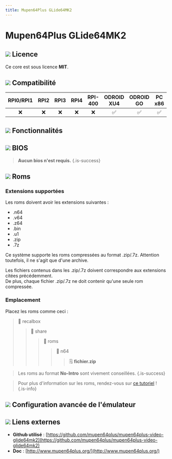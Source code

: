 ```yaml
---
title: Mupen64Plus GLide64MK2
---
```


# Mupen64Plus GLide64MK2



## ![](/migration-images/emulateurs/consoles-de-salon/nintendo-64/gerald-g-parchment-background-or-border-5.svg) Licence

Ce core est sous licence **MIT**.

## ![](/migration-images/emulateurs/consoles-de-salon/nintendo-64/compatibility.png) Compatibilité

| RPI0/RPI1 | RPI2 | RPI3 | RPI4 | RPI-400 | ODROID XU4 | ODROID GO | PC x86 | PC X86\_64 |
| :---: | :---: | :---: | :---: | :---: | :---: | :---: | :---: | :---: |
| ❌ | ❌ | ❌ | ❌ | ❌ | ✅ | ✅ | ✅ | ✅ |

## ![](/migration-images/emulateurs/consoles-de-salon/nintendo-64/cogwheel-145804_640.png) Fonctionnalités



## ![](/migration-images/emulateurs/consoles-de-salon/nintendo-64/tqfp32.svg) BIOS


>**Aucun bios n'est requis.**
{.is-success}

## ![](/migration-images/emulateurs/consoles-de-salon/nintendo-64/rom-30098_640.png) Roms

### **Extensions supportées**

Les roms doivent avoir les extensions suivantes :

* .n64
* .v64
* .z64
* .bin
* .u1
* .zip
* .7z

Ce système supporte les roms compressées au format .zip/.7z. Attention toutefois, il ne s'agit que d'une archive.

Les fichiers contenus dans les .zip/.7z doivent correspondre aux extensions citées précédemment.  
De plus, chaque fichier .zip/.7z ne doit contenir qu'une seule rom compressée.

### Emplacement

Placez les roms comme ceci :

> 📁 recalbox
>
> > 📁 share
> >
> > > 📁 roms
> > >
> > > > 📁 n64
> > > >
> > > > > 🗒 **fichier.zip**


>Les roms au format **No-Intro** sont vivement conseillées.
{.is-success}


>Pour plus d'information sur les roms, rendez-vous sur [ce tutoriel](/fr/tutoriels/jeux/generalite/les-roms-et-les-isos) !
{.is-info}

## ![](/migration-images/emulateurs/consoles-de-salon/nintendo-64/hammer-28636_640.png) Configuration avancée de l'émulateur



## ![](/migration-images/emulateurs/consoles-de-salon/nintendo-64/kisspng-web-development-world-wide-web-computer-icons-webs-world-wide-web-icon-png-5ab05c24477216.4540070115215073642927.png) Liens externes

* **Github utilisé** : [https://github.com/mupen64plus/mupen64plus-video-glide64mk2](https://github.com/mupen64plus/mupen64plus-video-glide64mk2)
* **Doc** : [http://www.mupen64plus.org/](http://www.mupen64plus.org/)

